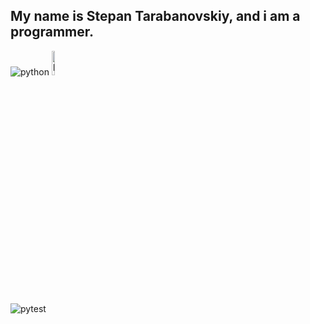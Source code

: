 ## My name is Stepan Tarabanovskiy, and i am a programmer.
![python](https://i.pinimg.com/originals/82/a2/18/82a2188c985ce75402ae44fc43fe7e5e.png)
<img src="https://i.pinimg.com/originals/82/a2/18/82a2188c985ce75402ae44fc43fe7e5e.png" width="10%" height="10%" alt="Винни-Пух"></p>
![pytest](https://bruhin.software/img/logos/pytest.svg)



<!--
**STEPANBARSIKOV/STEPANBARSIKOV** is a ✨ _special_ ✨ repository because its `README.md` (this file) appears on your GitHub profile.

Here are some ideas to get you started:

- 🔭 I’m currently working on ...
- 🌱 I’m currently learning ...
- 👯 I’m looking to collaborate on ...
- 🤔 I’m looking for help with ...
- 💬 Ask me about ...
- 📫 How to reach me: ...
- 😄 Pronouns: ...
- ⚡ Fun fact: ...
-->
